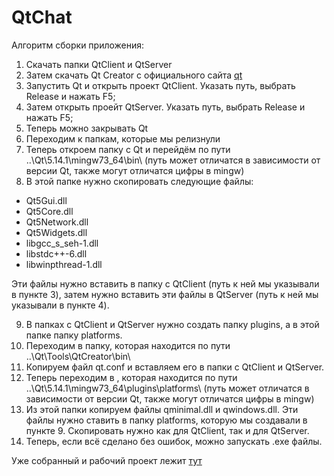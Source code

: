 # QtChat
Алгоритм сборки приложения:
1. Скачать папки QtClient и QtServer
2. Затем скачать Qt Creator с официального сайта [qt](https://www.qt.io/)
3. Запустить Qt и открыть проект QtClient. Указать путь, выбрать Release и нажать F5;
4. Затем открыть проейт QtServer. Указать путь, выбрать Release и нажать F5;
5. Теперь можно закрывать Qt
6. Переходим к папкам, которые мы релизнули
7. Теперь откроем папку с Qt и перейдём по пути ..\Qt\5.14.1\mingw73_64\bin\   (путь может отличатся в зависимости от версии Qt, также могут отличатся цифры в mingw)
8. В этой папке нужно скопировать следующие файлы: 
* Qt5Gui.dll
* Qt5Core.dll
* Qt5Network.dll
* Qt5Widgets.dll
* libgcc_s_seh-1.dll
* libstdc++-6.dll
* libwinpthread-1.dll

Эти файлы нужно вставить в папку с QtClient (путь к ней мы указывали в пункте 3), затем нужно вставить эти файлы в QtServer (путь к ней мы указывали в пункте 4).

9. В папках с QtClient и QtServer нужно создать папку plugins, а в этой папке папку platforms.
10. Переходим в папку, которая находится по пути ..\Qt\Tools\QtCreator\bin\
11. Копируем файл qt.conf и вставляем его в папки с QtClient и QtServer.
12. Теперь переходим в , которая находится по пути ..\Qt\5.14.1\mingw73_64\plugins\platforms\ (путь может отличатся в зависимости от версии Qt, также могут отличатся цифры в mingw)
13. Из этой папки копируем файлы qminimal.dll и qwindows.dll. Эти файлы нужно ставить в папку platforms, которую мы создавали в пункте 9. Скопировать нужно как для QtClient, так и для QtServer.
14. Теперь, если всё сделано без ошибок, можно запускать .exe файлы.

Уже собранный и рабочий проект лежит [тут](https://github.com/THRUWOL/QtChat/tree/master/Release)
